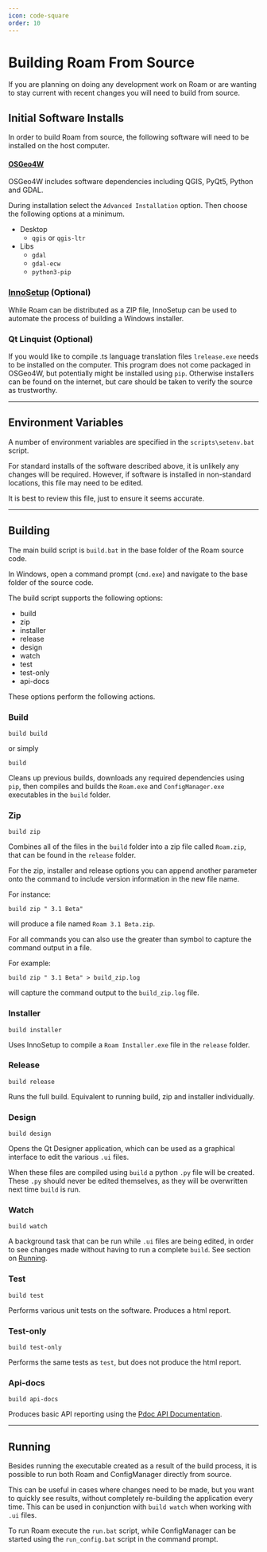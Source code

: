 ```yaml
---
icon: code-square
order: 10
---
```


# Building Roam From Source

If you are planning on doing any development work on Roam or are wanting to stay current with recent changes you will need to build from source.

## Initial Software Installs

In order to build Roam from source, the following software will need to be installed on the host computer.

#### [OSGeo4W](https://trac.osgeo.org/osgeo4w/)

OSGeo4W includes software dependencies including QGIS, PyQt5, Python and GDAL.

During installation select the `Advanced Installation` option.  Then choose the following options at a minimum.

- Desktop
    - `qgis` or `qgis-ltr`
- Libs
    - `gdal`
    - `gdal-ecw`
    - `python3-pip`

### [InnoSetup](https://jrsoftware.org/isdl.php) (Optional)

While Roam can be distributed as a ZIP file, InnoSetup can be used to automate the process of building a Windows installer.

### Qt Linquist (Optional)

If you would like to compile .ts language translation files `lrelease.exe` needs to be installed on the computer.  This program does not come packaged in OSGeo4W, but potentially might be installed using `pip`.  Otherwise installers can be found on the internet, but care should be taken to verify the source as trustworthy.

---

## Environment Variables

A number of environment variables are specified in the `scripts\setenv.bat` script.

For standard installs of the software described above, it is unlikely any changes will be required.  However, if software is installed in non-standard locations, this file may need to be edited.

It is best to review this file, just to ensure it seems accurate.

---

## Building

The main build script is `build.bat` in the base folder of the Roam source code.

In Windows, open a command prompt (`cmd.exe`) and navigate to the base folder of the source code.

The build script supports the following options:

- build
- zip
- installer
- release
- design
- watch
- test
- test-only
- api-docs

These options perform the following actions.

### Build

    build build

or simply

    build

Cleans up previous builds, downloads any required dependencies using `pip`, then compiles and builds the `Roam.exe` and `ConfigManager.exe` executables in the `build` folder.

### Zip

    build zip

Combines all of the files in the `build` folder into a zip file called `Roam.zip`, that can be found in the `release` folder.

For the zip, installer and release options you can append another parameter onto the command to include version information in the new file name.

For instance:

    build zip " 3.1 Beta"

will produce a file named `Roam 3.1 Beta.zip`.

For all commands you can also use the greater than symbol to capture the command output in a file.

For example:

    build zip " 3.1 Beta" > build_zip.log

will capture the command output to the `build_zip.log` file.

### Installer

    build installer

Uses InnoSetup to compile a `Roam Installer.exe` file in the `release` folder.

### Release

    build release

Runs the full build.  Equivalent to running build, zip and installer individually.

### Design

    build design

Opens the Qt Designer application, which can be used as a graphical interface to edit the various `.ui` files.

When these files are compiled using `build` a python `.py` file will be created.  These `.py` should never be edited themselves, as they will be overwritten next time `build` is run.

### Watch

    build watch

A background task that can be run while `.ui` files are being edited, in order to see changes made without having to run a complete `build`.  See section on [Running](#running).

### Test

    build test

Performs various unit tests on the software.  Produces a html report.

### Test-only

    build test-only

Performs the same tests as `test`, but does not produce the html report.

### Api-docs

    build api-docs

Produces basic API reporting using the [Pdoc API Documentation](https://pdoc.dev/).

---

## Running

Besides running the executable created as a result of the build process, it is possible to run both Roam and ConfigManager directly from source.

This can be useful in cases where changes need to be made, but you want to quickly see results, without completely re-building the application every time.  This can be used in conjunction with `build watch` when working with `.ui` files.

To run Roam execute the `run.bat` script, while ConfigManager can be started using the `run_config.bat` script in the command prompt.
